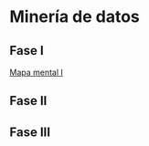 # Minería de datos
## Fase I
[Mapa mental I](https://github.com/AnaDavila1/Mineria-de-datos-FCFM/blob/main/MapaMental_1_1986209.pdf)

## Fase II

## Fase III
